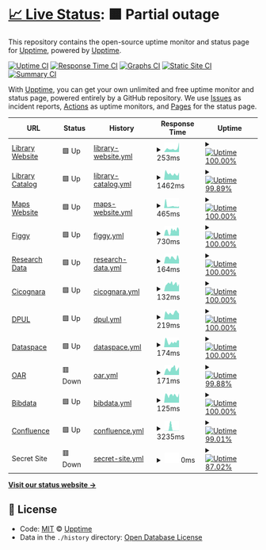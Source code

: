# [📈 Live Status](https://demo.upptime.js.org): <!--live status--> **🟧 Partial outage**

This repository contains the open-source uptime monitor and status page for [Upptime](https://upptime.js.org), powered by [Upptime](https://github.com/upptime/upptime).

[![Uptime CI](https://github.com/koj-co/upptime/workflows/Uptime%20CI/badge.svg)](https://github.com/koj-co/upptime/actions?query=workflow%3A%22Uptime+CI%22)
[![Response Time CI](https://github.com/koj-co/upptime/workflows/Response%20Time%20CI/badge.svg)](https://github.com/koj-co/upptime/actions?query=workflow%3A%22Response+Time+CI%22)
[![Graphs CI](https://github.com/koj-co/upptime/workflows/Graphs%20CI/badge.svg)](https://github.com/koj-co/upptime/actions?query=workflow%3A%22Graphs+CI%22)
[![Static Site CI](https://github.com/koj-co/upptime/workflows/Static%20Site%20CI/badge.svg)](https://github.com/koj-co/upptime/actions?query=workflow%3A%22Static+Site+CI%22)
[![Summary CI](https://github.com/koj-co/upptime/workflows/Summary%20CI/badge.svg)](https://github.com/koj-co/upptime/actions?query=workflow%3A%22Summary+CI%22)

With [Upptime](https://upptime.js.org), you can get your own unlimited and free uptime monitor and status page, powered entirely by a GitHub repository. We use [Issues](https://github.com/upptime/upptime/issues) as incident reports, [Actions](https://github.com/upptime/upptime/actions) as uptime monitors, and [Pages](https://demo.upptime.js.org) for the status page.

<!--start: status pages-->
<!-- This summary is generated by Upptime (https://github.com/upptime/upptime) -->
<!-- Do not edit this manually, your changes will be overwritten -->
<!-- prettier-ignore -->
| URL | Status | History | Response Time | Uptime |
| --- | ------ | ------- | ------------- | ------ |
| [Library Website](https://library.princeton.edu) | 🟩 Up | [library-website.yml](https://github.com/pulibrary/uptime/commits/master/history/library-website.yml) | <details><summary><img alt="Response time graph" src="./graphs/library-website.png" height="20"> 253ms</summary><br><a href="https://pulibrary.github.io/history/library-website"><img alt="Response time 253" src="https://img.shields.io/endpoint?url=https%3A%2F%2Fraw.githubusercontent.com%2Fpulibrary%2Fuptime%2Fmaster%2Fapi%2Flibrary-website%2Fresponse-time.json"></a><br><a href="https://pulibrary.github.io/history/library-website"><img alt="24-hour response time 168" src="https://img.shields.io/endpoint?url=https%3A%2F%2Fraw.githubusercontent.com%2Fpulibrary%2Fuptime%2Fmaster%2Fapi%2Flibrary-website%2Fresponse-time-day.json"></a><br><a href="https://pulibrary.github.io/history/library-website"><img alt="7-day response time 278" src="https://img.shields.io/endpoint?url=https%3A%2F%2Fraw.githubusercontent.com%2Fpulibrary%2Fuptime%2Fmaster%2Fapi%2Flibrary-website%2Fresponse-time-week.json"></a><br><a href="https://pulibrary.github.io/history/library-website"><img alt="30-day response time 253" src="https://img.shields.io/endpoint?url=https%3A%2F%2Fraw.githubusercontent.com%2Fpulibrary%2Fuptime%2Fmaster%2Fapi%2Flibrary-website%2Fresponse-time-month.json"></a><br><a href="https://pulibrary.github.io/history/library-website"><img alt="1-year response time 253" src="https://img.shields.io/endpoint?url=https%3A%2F%2Fraw.githubusercontent.com%2Fpulibrary%2Fuptime%2Fmaster%2Fapi%2Flibrary-website%2Fresponse-time-year.json"></a></details> | <details><summary><a href="https://pulibrary.github.io/history/library-website"><img alt="Uptime 100.00%" src="https://img.shields.io/endpoint?url=https%3A%2F%2Fraw.githubusercontent.com%2Fpulibrary%2Fuptime%2Fmaster%2Fapi%2Flibrary-website%2Fuptime.json"></a></summary><a href="https://pulibrary.github.io/history/library-website"><img alt="24-hour uptime 100.00%" src="https://img.shields.io/endpoint?url=https%3A%2F%2Fraw.githubusercontent.com%2Fpulibrary%2Fuptime%2Fmaster%2Fapi%2Flibrary-website%2Fuptime-day.json"></a><br><a href="https://pulibrary.github.io/history/library-website"><img alt="7-day uptime 100.00%" src="https://img.shields.io/endpoint?url=https%3A%2F%2Fraw.githubusercontent.com%2Fpulibrary%2Fuptime%2Fmaster%2Fapi%2Flibrary-website%2Fuptime-week.json"></a><br><a href="https://pulibrary.github.io/history/library-website"><img alt="30-day uptime 100.00%" src="https://img.shields.io/endpoint?url=https%3A%2F%2Fraw.githubusercontent.com%2Fpulibrary%2Fuptime%2Fmaster%2Fapi%2Flibrary-website%2Fuptime-month.json"></a><br><a href="https://pulibrary.github.io/history/library-website"><img alt="1-year uptime 100.00%" src="https://img.shields.io/endpoint?url=https%3A%2F%2Fraw.githubusercontent.com%2Fpulibrary%2Fuptime%2Fmaster%2Fapi%2Flibrary-website%2Fuptime-year.json"></a></details>
| [Library Catalog](https://catalog.princeton.edu) | 🟩 Up | [library-catalog.yml](https://github.com/pulibrary/uptime/commits/master/history/library-catalog.yml) | <details><summary><img alt="Response time graph" src="./graphs/library-catalog.png" height="20"> 1462ms</summary><br><a href="https://pulibrary.github.io/history/library-catalog"><img alt="Response time 1462" src="https://img.shields.io/endpoint?url=https%3A%2F%2Fraw.githubusercontent.com%2Fpulibrary%2Fuptime%2Fmaster%2Fapi%2Flibrary-catalog%2Fresponse-time.json"></a><br><a href="https://pulibrary.github.io/history/library-catalog"><img alt="24-hour response time 2285" src="https://img.shields.io/endpoint?url=https%3A%2F%2Fraw.githubusercontent.com%2Fpulibrary%2Fuptime%2Fmaster%2Fapi%2Flibrary-catalog%2Fresponse-time-day.json"></a><br><a href="https://pulibrary.github.io/history/library-catalog"><img alt="7-day response time 1339" src="https://img.shields.io/endpoint?url=https%3A%2F%2Fraw.githubusercontent.com%2Fpulibrary%2Fuptime%2Fmaster%2Fapi%2Flibrary-catalog%2Fresponse-time-week.json"></a><br><a href="https://pulibrary.github.io/history/library-catalog"><img alt="30-day response time 1462" src="https://img.shields.io/endpoint?url=https%3A%2F%2Fraw.githubusercontent.com%2Fpulibrary%2Fuptime%2Fmaster%2Fapi%2Flibrary-catalog%2Fresponse-time-month.json"></a><br><a href="https://pulibrary.github.io/history/library-catalog"><img alt="1-year response time 1462" src="https://img.shields.io/endpoint?url=https%3A%2F%2Fraw.githubusercontent.com%2Fpulibrary%2Fuptime%2Fmaster%2Fapi%2Flibrary-catalog%2Fresponse-time-year.json"></a></details> | <details><summary><a href="https://pulibrary.github.io/history/library-catalog"><img alt="Uptime 99.89%" src="https://img.shields.io/endpoint?url=https%3A%2F%2Fraw.githubusercontent.com%2Fpulibrary%2Fuptime%2Fmaster%2Fapi%2Flibrary-catalog%2Fuptime.json"></a></summary><a href="https://pulibrary.github.io/history/library-catalog"><img alt="24-hour uptime 99.17%" src="https://img.shields.io/endpoint?url=https%3A%2F%2Fraw.githubusercontent.com%2Fpulibrary%2Fuptime%2Fmaster%2Fapi%2Flibrary-catalog%2Fuptime-day.json"></a><br><a href="https://pulibrary.github.io/history/library-catalog"><img alt="7-day uptime 99.88%" src="https://img.shields.io/endpoint?url=https%3A%2F%2Fraw.githubusercontent.com%2Fpulibrary%2Fuptime%2Fmaster%2Fapi%2Flibrary-catalog%2Fuptime-week.json"></a><br><a href="https://pulibrary.github.io/history/library-catalog"><img alt="30-day uptime 99.89%" src="https://img.shields.io/endpoint?url=https%3A%2F%2Fraw.githubusercontent.com%2Fpulibrary%2Fuptime%2Fmaster%2Fapi%2Flibrary-catalog%2Fuptime-month.json"></a><br><a href="https://pulibrary.github.io/history/library-catalog"><img alt="1-year uptime 99.89%" src="https://img.shields.io/endpoint?url=https%3A%2F%2Fraw.githubusercontent.com%2Fpulibrary%2Fuptime%2Fmaster%2Fapi%2Flibrary-catalog%2Fuptime-year.json"></a></details>
| [Maps Website](https://maps.princeton.edu) | 🟩 Up | [maps-website.yml](https://github.com/pulibrary/uptime/commits/master/history/maps-website.yml) | <details><summary><img alt="Response time graph" src="./graphs/maps-website.png" height="20"> 465ms</summary><br><a href="https://pulibrary.github.io/history/maps-website"><img alt="Response time 465" src="https://img.shields.io/endpoint?url=https%3A%2F%2Fraw.githubusercontent.com%2Fpulibrary%2Fuptime%2Fmaster%2Fapi%2Fmaps-website%2Fresponse-time.json"></a><br><a href="https://pulibrary.github.io/history/maps-website"><img alt="24-hour response time 3260" src="https://img.shields.io/endpoint?url=https%3A%2F%2Fraw.githubusercontent.com%2Fpulibrary%2Fuptime%2Fmaster%2Fapi%2Fmaps-website%2Fresponse-time-day.json"></a><br><a href="https://pulibrary.github.io/history/maps-website"><img alt="7-day response time 656" src="https://img.shields.io/endpoint?url=https%3A%2F%2Fraw.githubusercontent.com%2Fpulibrary%2Fuptime%2Fmaster%2Fapi%2Fmaps-website%2Fresponse-time-week.json"></a><br><a href="https://pulibrary.github.io/history/maps-website"><img alt="30-day response time 465" src="https://img.shields.io/endpoint?url=https%3A%2F%2Fraw.githubusercontent.com%2Fpulibrary%2Fuptime%2Fmaster%2Fapi%2Fmaps-website%2Fresponse-time-month.json"></a><br><a href="https://pulibrary.github.io/history/maps-website"><img alt="1-year response time 465" src="https://img.shields.io/endpoint?url=https%3A%2F%2Fraw.githubusercontent.com%2Fpulibrary%2Fuptime%2Fmaster%2Fapi%2Fmaps-website%2Fresponse-time-year.json"></a></details> | <details><summary><a href="https://pulibrary.github.io/history/maps-website"><img alt="Uptime 100.00%" src="https://img.shields.io/endpoint?url=https%3A%2F%2Fraw.githubusercontent.com%2Fpulibrary%2Fuptime%2Fmaster%2Fapi%2Fmaps-website%2Fuptime.json"></a></summary><a href="https://pulibrary.github.io/history/maps-website"><img alt="24-hour uptime 100.00%" src="https://img.shields.io/endpoint?url=https%3A%2F%2Fraw.githubusercontent.com%2Fpulibrary%2Fuptime%2Fmaster%2Fapi%2Fmaps-website%2Fuptime-day.json"></a><br><a href="https://pulibrary.github.io/history/maps-website"><img alt="7-day uptime 100.00%" src="https://img.shields.io/endpoint?url=https%3A%2F%2Fraw.githubusercontent.com%2Fpulibrary%2Fuptime%2Fmaster%2Fapi%2Fmaps-website%2Fuptime-week.json"></a><br><a href="https://pulibrary.github.io/history/maps-website"><img alt="30-day uptime 100.00%" src="https://img.shields.io/endpoint?url=https%3A%2F%2Fraw.githubusercontent.com%2Fpulibrary%2Fuptime%2Fmaster%2Fapi%2Fmaps-website%2Fuptime-month.json"></a><br><a href="https://pulibrary.github.io/history/maps-website"><img alt="1-year uptime 100.00%" src="https://img.shields.io/endpoint?url=https%3A%2F%2Fraw.githubusercontent.com%2Fpulibrary%2Fuptime%2Fmaster%2Fapi%2Fmaps-website%2Fuptime-year.json"></a></details>
| [Figgy](https://figgy.princeton.edu) | 🟩 Up | [figgy.yml](https://github.com/pulibrary/uptime/commits/master/history/figgy.yml) | <details><summary><img alt="Response time graph" src="./graphs/figgy.png" height="20"> 730ms</summary><br><a href="https://pulibrary.github.io/history/figgy"><img alt="Response time 730" src="https://img.shields.io/endpoint?url=https%3A%2F%2Fraw.githubusercontent.com%2Fpulibrary%2Fuptime%2Fmaster%2Fapi%2Ffiggy%2Fresponse-time.json"></a><br><a href="https://pulibrary.github.io/history/figgy"><img alt="24-hour response time 590" src="https://img.shields.io/endpoint?url=https%3A%2F%2Fraw.githubusercontent.com%2Fpulibrary%2Fuptime%2Fmaster%2Fapi%2Ffiggy%2Fresponse-time-day.json"></a><br><a href="https://pulibrary.github.io/history/figgy"><img alt="7-day response time 687" src="https://img.shields.io/endpoint?url=https%3A%2F%2Fraw.githubusercontent.com%2Fpulibrary%2Fuptime%2Fmaster%2Fapi%2Ffiggy%2Fresponse-time-week.json"></a><br><a href="https://pulibrary.github.io/history/figgy"><img alt="30-day response time 730" src="https://img.shields.io/endpoint?url=https%3A%2F%2Fraw.githubusercontent.com%2Fpulibrary%2Fuptime%2Fmaster%2Fapi%2Ffiggy%2Fresponse-time-month.json"></a><br><a href="https://pulibrary.github.io/history/figgy"><img alt="1-year response time 730" src="https://img.shields.io/endpoint?url=https%3A%2F%2Fraw.githubusercontent.com%2Fpulibrary%2Fuptime%2Fmaster%2Fapi%2Ffiggy%2Fresponse-time-year.json"></a></details> | <details><summary><a href="https://pulibrary.github.io/history/figgy"><img alt="Uptime 100.00%" src="https://img.shields.io/endpoint?url=https%3A%2F%2Fraw.githubusercontent.com%2Fpulibrary%2Fuptime%2Fmaster%2Fapi%2Ffiggy%2Fuptime.json"></a></summary><a href="https://pulibrary.github.io/history/figgy"><img alt="24-hour uptime 100.00%" src="https://img.shields.io/endpoint?url=https%3A%2F%2Fraw.githubusercontent.com%2Fpulibrary%2Fuptime%2Fmaster%2Fapi%2Ffiggy%2Fuptime-day.json"></a><br><a href="https://pulibrary.github.io/history/figgy"><img alt="7-day uptime 100.00%" src="https://img.shields.io/endpoint?url=https%3A%2F%2Fraw.githubusercontent.com%2Fpulibrary%2Fuptime%2Fmaster%2Fapi%2Ffiggy%2Fuptime-week.json"></a><br><a href="https://pulibrary.github.io/history/figgy"><img alt="30-day uptime 100.00%" src="https://img.shields.io/endpoint?url=https%3A%2F%2Fraw.githubusercontent.com%2Fpulibrary%2Fuptime%2Fmaster%2Fapi%2Ffiggy%2Fuptime-month.json"></a><br><a href="https://pulibrary.github.io/history/figgy"><img alt="1-year uptime 100.00%" src="https://img.shields.io/endpoint?url=https%3A%2F%2Fraw.githubusercontent.com%2Fpulibrary%2Fuptime%2Fmaster%2Fapi%2Ffiggy%2Fuptime-year.json"></a></details>
| [Research Data](https://researchdata.princeton.edu) | 🟩 Up | [research-data.yml](https://github.com/pulibrary/uptime/commits/master/history/research-data.yml) | <details><summary><img alt="Response time graph" src="./graphs/research-data.png" height="20"> 164ms</summary><br><a href="https://pulibrary.github.io/history/research-data"><img alt="Response time 164" src="https://img.shields.io/endpoint?url=https%3A%2F%2Fraw.githubusercontent.com%2Fpulibrary%2Fuptime%2Fmaster%2Fapi%2Fresearch-data%2Fresponse-time.json"></a><br><a href="https://pulibrary.github.io/history/research-data"><img alt="24-hour response time 173" src="https://img.shields.io/endpoint?url=https%3A%2F%2Fraw.githubusercontent.com%2Fpulibrary%2Fuptime%2Fmaster%2Fapi%2Fresearch-data%2Fresponse-time-day.json"></a><br><a href="https://pulibrary.github.io/history/research-data"><img alt="7-day response time 135" src="https://img.shields.io/endpoint?url=https%3A%2F%2Fraw.githubusercontent.com%2Fpulibrary%2Fuptime%2Fmaster%2Fapi%2Fresearch-data%2Fresponse-time-week.json"></a><br><a href="https://pulibrary.github.io/history/research-data"><img alt="30-day response time 164" src="https://img.shields.io/endpoint?url=https%3A%2F%2Fraw.githubusercontent.com%2Fpulibrary%2Fuptime%2Fmaster%2Fapi%2Fresearch-data%2Fresponse-time-month.json"></a><br><a href="https://pulibrary.github.io/history/research-data"><img alt="1-year response time 164" src="https://img.shields.io/endpoint?url=https%3A%2F%2Fraw.githubusercontent.com%2Fpulibrary%2Fuptime%2Fmaster%2Fapi%2Fresearch-data%2Fresponse-time-year.json"></a></details> | <details><summary><a href="https://pulibrary.github.io/history/research-data"><img alt="Uptime 100.00%" src="https://img.shields.io/endpoint?url=https%3A%2F%2Fraw.githubusercontent.com%2Fpulibrary%2Fuptime%2Fmaster%2Fapi%2Fresearch-data%2Fuptime.json"></a></summary><a href="https://pulibrary.github.io/history/research-data"><img alt="24-hour uptime 100.00%" src="https://img.shields.io/endpoint?url=https%3A%2F%2Fraw.githubusercontent.com%2Fpulibrary%2Fuptime%2Fmaster%2Fapi%2Fresearch-data%2Fuptime-day.json"></a><br><a href="https://pulibrary.github.io/history/research-data"><img alt="7-day uptime 100.00%" src="https://img.shields.io/endpoint?url=https%3A%2F%2Fraw.githubusercontent.com%2Fpulibrary%2Fuptime%2Fmaster%2Fapi%2Fresearch-data%2Fuptime-week.json"></a><br><a href="https://pulibrary.github.io/history/research-data"><img alt="30-day uptime 100.00%" src="https://img.shields.io/endpoint?url=https%3A%2F%2Fraw.githubusercontent.com%2Fpulibrary%2Fuptime%2Fmaster%2Fapi%2Fresearch-data%2Fuptime-month.json"></a><br><a href="https://pulibrary.github.io/history/research-data"><img alt="1-year uptime 100.00%" src="https://img.shields.io/endpoint?url=https%3A%2F%2Fraw.githubusercontent.com%2Fpulibrary%2Fuptime%2Fmaster%2Fapi%2Fresearch-data%2Fuptime-year.json"></a></details>
| [Cicognara](https://cicognara.org) | 🟩 Up | [cicognara.yml](https://github.com/pulibrary/uptime/commits/master/history/cicognara.yml) | <details><summary><img alt="Response time graph" src="./graphs/cicognara.png" height="20"> 132ms</summary><br><a href="https://pulibrary.github.io/history/cicognara"><img alt="Response time 132" src="https://img.shields.io/endpoint?url=https%3A%2F%2Fraw.githubusercontent.com%2Fpulibrary%2Fuptime%2Fmaster%2Fapi%2Fcicognara%2Fresponse-time.json"></a><br><a href="https://pulibrary.github.io/history/cicognara"><img alt="24-hour response time 112" src="https://img.shields.io/endpoint?url=https%3A%2F%2Fraw.githubusercontent.com%2Fpulibrary%2Fuptime%2Fmaster%2Fapi%2Fcicognara%2Fresponse-time-day.json"></a><br><a href="https://pulibrary.github.io/history/cicognara"><img alt="7-day response time 117" src="https://img.shields.io/endpoint?url=https%3A%2F%2Fraw.githubusercontent.com%2Fpulibrary%2Fuptime%2Fmaster%2Fapi%2Fcicognara%2Fresponse-time-week.json"></a><br><a href="https://pulibrary.github.io/history/cicognara"><img alt="30-day response time 132" src="https://img.shields.io/endpoint?url=https%3A%2F%2Fraw.githubusercontent.com%2Fpulibrary%2Fuptime%2Fmaster%2Fapi%2Fcicognara%2Fresponse-time-month.json"></a><br><a href="https://pulibrary.github.io/history/cicognara"><img alt="1-year response time 132" src="https://img.shields.io/endpoint?url=https%3A%2F%2Fraw.githubusercontent.com%2Fpulibrary%2Fuptime%2Fmaster%2Fapi%2Fcicognara%2Fresponse-time-year.json"></a></details> | <details><summary><a href="https://pulibrary.github.io/history/cicognara"><img alt="Uptime 100.00%" src="https://img.shields.io/endpoint?url=https%3A%2F%2Fraw.githubusercontent.com%2Fpulibrary%2Fuptime%2Fmaster%2Fapi%2Fcicognara%2Fuptime.json"></a></summary><a href="https://pulibrary.github.io/history/cicognara"><img alt="24-hour uptime 100.00%" src="https://img.shields.io/endpoint?url=https%3A%2F%2Fraw.githubusercontent.com%2Fpulibrary%2Fuptime%2Fmaster%2Fapi%2Fcicognara%2Fuptime-day.json"></a><br><a href="https://pulibrary.github.io/history/cicognara"><img alt="7-day uptime 100.00%" src="https://img.shields.io/endpoint?url=https%3A%2F%2Fraw.githubusercontent.com%2Fpulibrary%2Fuptime%2Fmaster%2Fapi%2Fcicognara%2Fuptime-week.json"></a><br><a href="https://pulibrary.github.io/history/cicognara"><img alt="30-day uptime 100.00%" src="https://img.shields.io/endpoint?url=https%3A%2F%2Fraw.githubusercontent.com%2Fpulibrary%2Fuptime%2Fmaster%2Fapi%2Fcicognara%2Fuptime-month.json"></a><br><a href="https://pulibrary.github.io/history/cicognara"><img alt="1-year uptime 100.00%" src="https://img.shields.io/endpoint?url=https%3A%2F%2Fraw.githubusercontent.com%2Fpulibrary%2Fuptime%2Fmaster%2Fapi%2Fcicognara%2Fuptime-year.json"></a></details>
| [DPUL](https://dpul.princeton.edu) | 🟩 Up | [dpul.yml](https://github.com/pulibrary/uptime/commits/master/history/dpul.yml) | <details><summary><img alt="Response time graph" src="./graphs/dpul.png" height="20"> 219ms</summary><br><a href="https://pulibrary.github.io/history/dpul"><img alt="Response time 219" src="https://img.shields.io/endpoint?url=https%3A%2F%2Fraw.githubusercontent.com%2Fpulibrary%2Fuptime%2Fmaster%2Fapi%2Fdpul%2Fresponse-time.json"></a><br><a href="https://pulibrary.github.io/history/dpul"><img alt="24-hour response time 290" src="https://img.shields.io/endpoint?url=https%3A%2F%2Fraw.githubusercontent.com%2Fpulibrary%2Fuptime%2Fmaster%2Fapi%2Fdpul%2Fresponse-time-day.json"></a><br><a href="https://pulibrary.github.io/history/dpul"><img alt="7-day response time 215" src="https://img.shields.io/endpoint?url=https%3A%2F%2Fraw.githubusercontent.com%2Fpulibrary%2Fuptime%2Fmaster%2Fapi%2Fdpul%2Fresponse-time-week.json"></a><br><a href="https://pulibrary.github.io/history/dpul"><img alt="30-day response time 219" src="https://img.shields.io/endpoint?url=https%3A%2F%2Fraw.githubusercontent.com%2Fpulibrary%2Fuptime%2Fmaster%2Fapi%2Fdpul%2Fresponse-time-month.json"></a><br><a href="https://pulibrary.github.io/history/dpul"><img alt="1-year response time 219" src="https://img.shields.io/endpoint?url=https%3A%2F%2Fraw.githubusercontent.com%2Fpulibrary%2Fuptime%2Fmaster%2Fapi%2Fdpul%2Fresponse-time-year.json"></a></details> | <details><summary><a href="https://pulibrary.github.io/history/dpul"><img alt="Uptime 100.00%" src="https://img.shields.io/endpoint?url=https%3A%2F%2Fraw.githubusercontent.com%2Fpulibrary%2Fuptime%2Fmaster%2Fapi%2Fdpul%2Fuptime.json"></a></summary><a href="https://pulibrary.github.io/history/dpul"><img alt="24-hour uptime 100.00%" src="https://img.shields.io/endpoint?url=https%3A%2F%2Fraw.githubusercontent.com%2Fpulibrary%2Fuptime%2Fmaster%2Fapi%2Fdpul%2Fuptime-day.json"></a><br><a href="https://pulibrary.github.io/history/dpul"><img alt="7-day uptime 100.00%" src="https://img.shields.io/endpoint?url=https%3A%2F%2Fraw.githubusercontent.com%2Fpulibrary%2Fuptime%2Fmaster%2Fapi%2Fdpul%2Fuptime-week.json"></a><br><a href="https://pulibrary.github.io/history/dpul"><img alt="30-day uptime 100.00%" src="https://img.shields.io/endpoint?url=https%3A%2F%2Fraw.githubusercontent.com%2Fpulibrary%2Fuptime%2Fmaster%2Fapi%2Fdpul%2Fuptime-month.json"></a><br><a href="https://pulibrary.github.io/history/dpul"><img alt="1-year uptime 100.00%" src="https://img.shields.io/endpoint?url=https%3A%2F%2Fraw.githubusercontent.com%2Fpulibrary%2Fuptime%2Fmaster%2Fapi%2Fdpul%2Fuptime-year.json"></a></details>
| [Dataspace](https://dataspace.princeton.edu) | 🟩 Up | [dataspace.yml](https://github.com/pulibrary/uptime/commits/master/history/dataspace.yml) | <details><summary><img alt="Response time graph" src="./graphs/dataspace.png" height="20"> 174ms</summary><br><a href="https://pulibrary.github.io/history/dataspace"><img alt="Response time 174" src="https://img.shields.io/endpoint?url=https%3A%2F%2Fraw.githubusercontent.com%2Fpulibrary%2Fuptime%2Fmaster%2Fapi%2Fdataspace%2Fresponse-time.json"></a><br><a href="https://pulibrary.github.io/history/dataspace"><img alt="24-hour response time 174" src="https://img.shields.io/endpoint?url=https%3A%2F%2Fraw.githubusercontent.com%2Fpulibrary%2Fuptime%2Fmaster%2Fapi%2Fdataspace%2Fresponse-time-day.json"></a><br><a href="https://pulibrary.github.io/history/dataspace"><img alt="7-day response time 162" src="https://img.shields.io/endpoint?url=https%3A%2F%2Fraw.githubusercontent.com%2Fpulibrary%2Fuptime%2Fmaster%2Fapi%2Fdataspace%2Fresponse-time-week.json"></a><br><a href="https://pulibrary.github.io/history/dataspace"><img alt="30-day response time 174" src="https://img.shields.io/endpoint?url=https%3A%2F%2Fraw.githubusercontent.com%2Fpulibrary%2Fuptime%2Fmaster%2Fapi%2Fdataspace%2Fresponse-time-month.json"></a><br><a href="https://pulibrary.github.io/history/dataspace"><img alt="1-year response time 174" src="https://img.shields.io/endpoint?url=https%3A%2F%2Fraw.githubusercontent.com%2Fpulibrary%2Fuptime%2Fmaster%2Fapi%2Fdataspace%2Fresponse-time-year.json"></a></details> | <details><summary><a href="https://pulibrary.github.io/history/dataspace"><img alt="Uptime 100.00%" src="https://img.shields.io/endpoint?url=https%3A%2F%2Fraw.githubusercontent.com%2Fpulibrary%2Fuptime%2Fmaster%2Fapi%2Fdataspace%2Fuptime.json"></a></summary><a href="https://pulibrary.github.io/history/dataspace"><img alt="24-hour uptime 100.00%" src="https://img.shields.io/endpoint?url=https%3A%2F%2Fraw.githubusercontent.com%2Fpulibrary%2Fuptime%2Fmaster%2Fapi%2Fdataspace%2Fuptime-day.json"></a><br><a href="https://pulibrary.github.io/history/dataspace"><img alt="7-day uptime 100.00%" src="https://img.shields.io/endpoint?url=https%3A%2F%2Fraw.githubusercontent.com%2Fpulibrary%2Fuptime%2Fmaster%2Fapi%2Fdataspace%2Fuptime-week.json"></a><br><a href="https://pulibrary.github.io/history/dataspace"><img alt="30-day uptime 100.00%" src="https://img.shields.io/endpoint?url=https%3A%2F%2Fraw.githubusercontent.com%2Fpulibrary%2Fuptime%2Fmaster%2Fapi%2Fdataspace%2Fuptime-month.json"></a><br><a href="https://pulibrary.github.io/history/dataspace"><img alt="1-year uptime 100.00%" src="https://img.shields.io/endpoint?url=https%3A%2F%2Fraw.githubusercontent.com%2Fpulibrary%2Fuptime%2Fmaster%2Fapi%2Fdataspace%2Fuptime-year.json"></a></details>
| [OAR](https://oar.princeton.edu) | 🟥 Down | [oar.yml](https://github.com/pulibrary/uptime/commits/master/history/oar.yml) | <details><summary><img alt="Response time graph" src="./graphs/oar.png" height="20"> 171ms</summary><br><a href="https://pulibrary.github.io/history/oar"><img alt="Response time 171" src="https://img.shields.io/endpoint?url=https%3A%2F%2Fraw.githubusercontent.com%2Fpulibrary%2Fuptime%2Fmaster%2Fapi%2Foar%2Fresponse-time.json"></a><br><a href="https://pulibrary.github.io/history/oar"><img alt="24-hour response time 109" src="https://img.shields.io/endpoint?url=https%3A%2F%2Fraw.githubusercontent.com%2Fpulibrary%2Fuptime%2Fmaster%2Fapi%2Foar%2Fresponse-time-day.json"></a><br><a href="https://pulibrary.github.io/history/oar"><img alt="7-day response time 158" src="https://img.shields.io/endpoint?url=https%3A%2F%2Fraw.githubusercontent.com%2Fpulibrary%2Fuptime%2Fmaster%2Fapi%2Foar%2Fresponse-time-week.json"></a><br><a href="https://pulibrary.github.io/history/oar"><img alt="30-day response time 171" src="https://img.shields.io/endpoint?url=https%3A%2F%2Fraw.githubusercontent.com%2Fpulibrary%2Fuptime%2Fmaster%2Fapi%2Foar%2Fresponse-time-month.json"></a><br><a href="https://pulibrary.github.io/history/oar"><img alt="1-year response time 171" src="https://img.shields.io/endpoint?url=https%3A%2F%2Fraw.githubusercontent.com%2Fpulibrary%2Fuptime%2Fmaster%2Fapi%2Foar%2Fresponse-time-year.json"></a></details> | <details><summary><a href="https://pulibrary.github.io/history/oar"><img alt="Uptime 99.88%" src="https://img.shields.io/endpoint?url=https%3A%2F%2Fraw.githubusercontent.com%2Fpulibrary%2Fuptime%2Fmaster%2Fapi%2Foar%2Fuptime.json"></a></summary><a href="https://pulibrary.github.io/history/oar"><img alt="24-hour uptime 99.99%" src="https://img.shields.io/endpoint?url=https%3A%2F%2Fraw.githubusercontent.com%2Fpulibrary%2Fuptime%2Fmaster%2Fapi%2Foar%2Fuptime-day.json"></a><br><a href="https://pulibrary.github.io/history/oar"><img alt="7-day uptime 100.00%" src="https://img.shields.io/endpoint?url=https%3A%2F%2Fraw.githubusercontent.com%2Fpulibrary%2Fuptime%2Fmaster%2Fapi%2Foar%2Fuptime-week.json"></a><br><a href="https://pulibrary.github.io/history/oar"><img alt="30-day uptime 99.88%" src="https://img.shields.io/endpoint?url=https%3A%2F%2Fraw.githubusercontent.com%2Fpulibrary%2Fuptime%2Fmaster%2Fapi%2Foar%2Fuptime-month.json"></a><br><a href="https://pulibrary.github.io/history/oar"><img alt="1-year uptime 99.88%" src="https://img.shields.io/endpoint?url=https%3A%2F%2Fraw.githubusercontent.com%2Fpulibrary%2Fuptime%2Fmaster%2Fapi%2Foar%2Fuptime-year.json"></a></details>
| [Bibdata](https://bibdata.princeton.edu) | 🟩 Up | [bibdata.yml](https://github.com/pulibrary/uptime/commits/master/history/bibdata.yml) | <details><summary><img alt="Response time graph" src="./graphs/bibdata.png" height="20"> 125ms</summary><br><a href="https://pulibrary.github.io/history/bibdata"><img alt="Response time 125" src="https://img.shields.io/endpoint?url=https%3A%2F%2Fraw.githubusercontent.com%2Fpulibrary%2Fuptime%2Fmaster%2Fapi%2Fbibdata%2Fresponse-time.json"></a><br><a href="https://pulibrary.github.io/history/bibdata"><img alt="24-hour response time 185" src="https://img.shields.io/endpoint?url=https%3A%2F%2Fraw.githubusercontent.com%2Fpulibrary%2Fuptime%2Fmaster%2Fapi%2Fbibdata%2Fresponse-time-day.json"></a><br><a href="https://pulibrary.github.io/history/bibdata"><img alt="7-day response time 115" src="https://img.shields.io/endpoint?url=https%3A%2F%2Fraw.githubusercontent.com%2Fpulibrary%2Fuptime%2Fmaster%2Fapi%2Fbibdata%2Fresponse-time-week.json"></a><br><a href="https://pulibrary.github.io/history/bibdata"><img alt="30-day response time 125" src="https://img.shields.io/endpoint?url=https%3A%2F%2Fraw.githubusercontent.com%2Fpulibrary%2Fuptime%2Fmaster%2Fapi%2Fbibdata%2Fresponse-time-month.json"></a><br><a href="https://pulibrary.github.io/history/bibdata"><img alt="1-year response time 125" src="https://img.shields.io/endpoint?url=https%3A%2F%2Fraw.githubusercontent.com%2Fpulibrary%2Fuptime%2Fmaster%2Fapi%2Fbibdata%2Fresponse-time-year.json"></a></details> | <details><summary><a href="https://pulibrary.github.io/history/bibdata"><img alt="Uptime 100.00%" src="https://img.shields.io/endpoint?url=https%3A%2F%2Fraw.githubusercontent.com%2Fpulibrary%2Fuptime%2Fmaster%2Fapi%2Fbibdata%2Fuptime.json"></a></summary><a href="https://pulibrary.github.io/history/bibdata"><img alt="24-hour uptime 100.00%" src="https://img.shields.io/endpoint?url=https%3A%2F%2Fraw.githubusercontent.com%2Fpulibrary%2Fuptime%2Fmaster%2Fapi%2Fbibdata%2Fuptime-day.json"></a><br><a href="https://pulibrary.github.io/history/bibdata"><img alt="7-day uptime 100.00%" src="https://img.shields.io/endpoint?url=https%3A%2F%2Fraw.githubusercontent.com%2Fpulibrary%2Fuptime%2Fmaster%2Fapi%2Fbibdata%2Fuptime-week.json"></a><br><a href="https://pulibrary.github.io/history/bibdata"><img alt="30-day uptime 100.00%" src="https://img.shields.io/endpoint?url=https%3A%2F%2Fraw.githubusercontent.com%2Fpulibrary%2Fuptime%2Fmaster%2Fapi%2Fbibdata%2Fuptime-month.json"></a><br><a href="https://pulibrary.github.io/history/bibdata"><img alt="1-year uptime 100.00%" src="https://img.shields.io/endpoint?url=https%3A%2F%2Fraw.githubusercontent.com%2Fpulibrary%2Fuptime%2Fmaster%2Fapi%2Fbibdata%2Fuptime-year.json"></a></details>
| [Confluence](https://lib-confluence.princeton.edu) | 🟩 Up | [confluence.yml](https://github.com/pulibrary/uptime/commits/master/history/confluence.yml) | <details><summary><img alt="Response time graph" src="./graphs/confluence.png" height="20"> 3235ms</summary><br><a href="https://pulibrary.github.io/history/confluence"><img alt="Response time 3235" src="https://img.shields.io/endpoint?url=https%3A%2F%2Fraw.githubusercontent.com%2Fpulibrary%2Fuptime%2Fmaster%2Fapi%2Fconfluence%2Fresponse-time.json"></a><br><a href="https://pulibrary.github.io/history/confluence"><img alt="24-hour response time 9180" src="https://img.shields.io/endpoint?url=https%3A%2F%2Fraw.githubusercontent.com%2Fpulibrary%2Fuptime%2Fmaster%2Fapi%2Fconfluence%2Fresponse-time-day.json"></a><br><a href="https://pulibrary.github.io/history/confluence"><img alt="7-day response time 4325" src="https://img.shields.io/endpoint?url=https%3A%2F%2Fraw.githubusercontent.com%2Fpulibrary%2Fuptime%2Fmaster%2Fapi%2Fconfluence%2Fresponse-time-week.json"></a><br><a href="https://pulibrary.github.io/history/confluence"><img alt="30-day response time 3235" src="https://img.shields.io/endpoint?url=https%3A%2F%2Fraw.githubusercontent.com%2Fpulibrary%2Fuptime%2Fmaster%2Fapi%2Fconfluence%2Fresponse-time-month.json"></a><br><a href="https://pulibrary.github.io/history/confluence"><img alt="1-year response time 3235" src="https://img.shields.io/endpoint?url=https%3A%2F%2Fraw.githubusercontent.com%2Fpulibrary%2Fuptime%2Fmaster%2Fapi%2Fconfluence%2Fresponse-time-year.json"></a></details> | <details><summary><a href="https://pulibrary.github.io/history/confluence"><img alt="Uptime 99.01%" src="https://img.shields.io/endpoint?url=https%3A%2F%2Fraw.githubusercontent.com%2Fpulibrary%2Fuptime%2Fmaster%2Fapi%2Fconfluence%2Fuptime.json"></a></summary><a href="https://pulibrary.github.io/history/confluence"><img alt="24-hour uptime 97.74%" src="https://img.shields.io/endpoint?url=https%3A%2F%2Fraw.githubusercontent.com%2Fpulibrary%2Fuptime%2Fmaster%2Fapi%2Fconfluence%2Fuptime-day.json"></a><br><a href="https://pulibrary.github.io/history/confluence"><img alt="7-day uptime 98.35%" src="https://img.shields.io/endpoint?url=https%3A%2F%2Fraw.githubusercontent.com%2Fpulibrary%2Fuptime%2Fmaster%2Fapi%2Fconfluence%2Fuptime-week.json"></a><br><a href="https://pulibrary.github.io/history/confluence"><img alt="30-day uptime 99.01%" src="https://img.shields.io/endpoint?url=https%3A%2F%2Fraw.githubusercontent.com%2Fpulibrary%2Fuptime%2Fmaster%2Fapi%2Fconfluence%2Fuptime-month.json"></a><br><a href="https://pulibrary.github.io/history/confluence"><img alt="1-year uptime 99.01%" src="https://img.shields.io/endpoint?url=https%3A%2F%2Fraw.githubusercontent.com%2Fpulibrary%2Fuptime%2Fmaster%2Fapi%2Fconfluence%2Fuptime-year.json"></a></details>
| Secret Site | 🟥 Down | [secret-site.yml](https://github.com/pulibrary/uptime/commits/master/history/secret-site.yml) | <details><summary><img alt="Response time graph" src="./graphs/secret-site.png" height="20"> 0ms</summary><br><a href="https://pulibrary.github.io/history/secret-site"><img alt="Response time 0" src="https://img.shields.io/endpoint?url=https%3A%2F%2Fraw.githubusercontent.com%2Fpulibrary%2Fuptime%2Fmaster%2Fapi%2Fsecret-site%2Fresponse-time.json"></a><br><a href="https://pulibrary.github.io/history/secret-site"><img alt="24-hour response time 0" src="https://img.shields.io/endpoint?url=https%3A%2F%2Fraw.githubusercontent.com%2Fpulibrary%2Fuptime%2Fmaster%2Fapi%2Fsecret-site%2Fresponse-time-day.json"></a><br><a href="https://pulibrary.github.io/history/secret-site"><img alt="7-day response time 0" src="https://img.shields.io/endpoint?url=https%3A%2F%2Fraw.githubusercontent.com%2Fpulibrary%2Fuptime%2Fmaster%2Fapi%2Fsecret-site%2Fresponse-time-week.json"></a><br><a href="https://pulibrary.github.io/history/secret-site"><img alt="30-day response time 0" src="https://img.shields.io/endpoint?url=https%3A%2F%2Fraw.githubusercontent.com%2Fpulibrary%2Fuptime%2Fmaster%2Fapi%2Fsecret-site%2Fresponse-time-month.json"></a><br><a href="https://pulibrary.github.io/history/secret-site"><img alt="1-year response time 0" src="https://img.shields.io/endpoint?url=https%3A%2F%2Fraw.githubusercontent.com%2Fpulibrary%2Fuptime%2Fmaster%2Fapi%2Fsecret-site%2Fresponse-time-year.json"></a></details> | <details><summary><a href="https://pulibrary.github.io/history/secret-site"><img alt="Uptime 87.02%" src="https://img.shields.io/endpoint?url=https%3A%2F%2Fraw.githubusercontent.com%2Fpulibrary%2Fuptime%2Fmaster%2Fapi%2Fsecret-site%2Fuptime.json"></a></summary><a href="https://pulibrary.github.io/history/secret-site"><img alt="24-hour uptime 0.00%" src="https://img.shields.io/endpoint?url=https%3A%2F%2Fraw.githubusercontent.com%2Fpulibrary%2Fuptime%2Fmaster%2Fapi%2Fsecret-site%2Fuptime-day.json"></a><br><a href="https://pulibrary.github.io/history/secret-site"><img alt="7-day uptime 0.00%" src="https://img.shields.io/endpoint?url=https%3A%2F%2Fraw.githubusercontent.com%2Fpulibrary%2Fuptime%2Fmaster%2Fapi%2Fsecret-site%2Fuptime-week.json"></a><br><a href="https://pulibrary.github.io/history/secret-site"><img alt="30-day uptime 49.96%" src="https://img.shields.io/endpoint?url=https%3A%2F%2Fraw.githubusercontent.com%2Fpulibrary%2Fuptime%2Fmaster%2Fapi%2Fsecret-site%2Fuptime-month.json"></a><br><a href="https://pulibrary.github.io/history/secret-site"><img alt="1-year uptime 87.02%" src="https://img.shields.io/endpoint?url=https%3A%2F%2Fraw.githubusercontent.com%2Fpulibrary%2Fuptime%2Fmaster%2Fapi%2Fsecret-site%2Fuptime-year.json"></a></details>

<!--end: status pages-->

[**Visit our status website →**](https://demo.upptime.js.org)

## 📄 License

- Code: [MIT](./LICENSE) © [Upptime](https://upptime.js.org)
- Data in the `./history` directory: [Open Database License](https://opendatacommons.org/licenses/odbl/1-0/)
